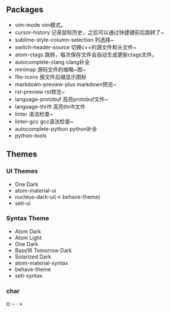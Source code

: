 ## Packages

* vim-mode vim模式。
* cursor-history 记录鼠标历史，之后可以通过快捷键前后跳转了~
* sublime-style-column-selection 列选择~
* switch-header-source 切换c++的源文件和头文件~
* atom-ctags 跳转，每次保存文件会自动生成更新ctags文件。
* autocomplete-clang clang补全
* minimap 源码文件的缩略~图~
* file-icons 按文件后缀显示图标
* markdown-preview-plus markdown预览~
* rst-preview rst预览~
* language-protobuf 高亮protobuf文件~
* language-thrift 高亮thrift文件
* linter 语法检查~
* linter-gcc gcc语法检查~
* autocomplete-python python补全
* python-tools

<!--
### linter-php

php语法检查~

### atom-autocomplete-php

php补全~
-->

## Themes

### UI Themes

* One Dark
* atom-material-ui
* nucleus-dark-ui(-> behave-theme)
* seti-ui

### Syntax Theme

* Atom Dark
* Atom Light
* One Dark
* Base16 Tomorrow Dark
* Solarized Dark
* atom-material-syntax
* behave-theme
* seti-syntax

### char

¤ ¬ · »
